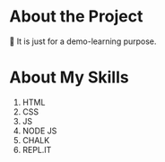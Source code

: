 # About the Project

🥎 It is just for a demo-learning purpose.

# About My Skills

1. HTML
1. CSS
1. JS
1. NODE JS
1. CHALK
1. REPL.IT
